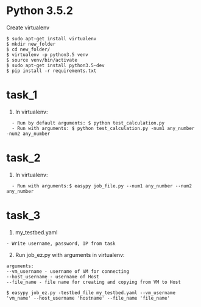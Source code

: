 # Python 3.5.2

Create virtualenv

```
$ sudo apt-get install virtualenv
$ mkdir new_folder
$ cd new_folder/
$ virtualenv -p python3.5 venv
$ source venv/bin/activate
$ sudo apt-get install python3.5-dev
$ pip install -r requirements.txt
```

# task_1
1. In virtualenv:
```
  - Run by default arguments: $ python test_calculation.py
  - Run with arguments: $ python test_calculation.py -num1 any_number -num2 any_number
```

# task_2
1. In virtualenv:
```
  - Run with arguments:$ easypy job_file.py --num1 any_number --num2 any_number
```

# task_3
1.  my_testbed.yaml
```
- Write username, password, IP from task
```

2. Run job_ez.py with arguments in virtualenv:

```
arguments:
--vm_username - username of VM for connecting
--host_username - username of Host
--file_name - file name for creating and copying from VM to Host

$ easypy job_ez.py -testbed_file my_testbed.yaml --vm_username 'vm_name' --host_username 'hostname' --file_name 'file_name'

